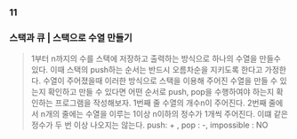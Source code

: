 ### 11
### 스택과 큐 | 스택으로 수열 만들기
>1부터 n까지의 수를 스택에 저장하고 출력하는 방식으로 하나의 수열을 만들수 있다. 이때 스택의 push하는 순서는 반드시 오름차순을 지키도록 한다고 가정한다. 수열이 주어졌을때 이러한 방식으로 스택을 이용해 주어진 수열을 만들 수 있는지 확인하고 만들 수 있다면 어떤 순서로 push, pop을 수행하여야 하는지 확인하는 프로그램을 작성해보자. 
>1번째 줄 수열의 개수n이 주어진다. 2번째 줄에서 n개의 줄에는 수열을 이루는 1이상 n이하의 정수가 1개씩 주어진다. 이떄 같은 정수가 두 번 이상 나오지는 않는다. 
>push: + , pop : -, impossible : NO

